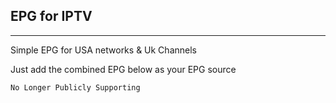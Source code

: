 ## EPG for IPTV ##
------------------

Simple EPG for USA networks & Uk Channels

Just add the combined EPG below as your EPG source
 	
	No Longer Publicly Supporting
	
